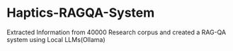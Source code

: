 # Haptics-RAGQA-System
Extracted Information from 40000 Research corpus and created a RAG-QA system using Local LLMs(Ollama)
